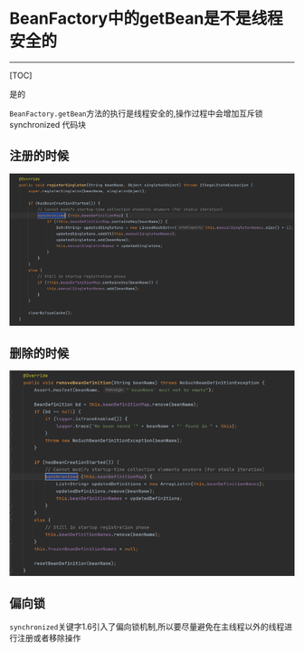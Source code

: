 # BeanFactory中的getBean是不是线程安全的

---

[TOC]

是的

`BeanFactory.getBean`方法的执行是线程安全的,操作过程中会增加互斥锁synchronized 代码块

## 注册的时候

![image-20201102001636974](../../assets/image-20201102001636974.png)

## 删除的时候

![image-20201102001653475](../../assets/image-20201102001653475.png)

## 偏向锁

`synchronized`关键字1.6引入了偏向锁机制,所以要尽量避免在主线程以外的线程进行注册或者移除操作

